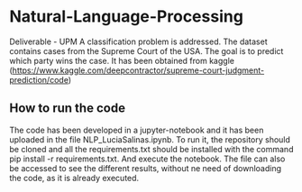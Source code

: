 # Natural-Language-Processing
Deliverable - UPM
A classification problem is addressed. The dataset contains cases from the Supreme Court of the USA. The goal is to predict which party wins the case. It has been obtained from kaggle (https://www.kaggle.com/deepcontractor/supreme-court-judgment-prediction/code)

## How to run the code
The code has been developed in a jupyter-notebook and it has been uploaded in the file NLP_LuciaSalinas.ipynb. To run it, the repository should be cloned and all the requirements.txt should be installed with the command pip install -r requirements.txt. 
And execute the notebook. 
The file can also be accessed to see the different results, without ne need of downloading the code, as it is already executed.

